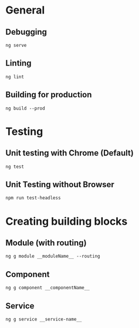 # General
## Debugging
```
ng serve
```

## Linting
```
ng lint 
```
## Building for production
```
ng build --prod
```

# Testing
## Unit testing with Chrome (Default)
```
ng test
```

## Unit Testing without Browser
```
npm run test-headless
```

# Creating building blocks
## Module (with routing)
```
ng g module __moduleName__ --routing
```

## Component
```
ng g component __componentName__
```

## Service
```
ng g service __service-name__
```